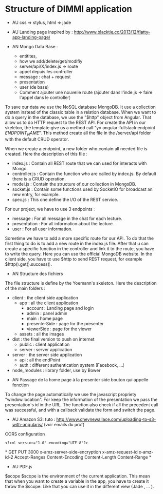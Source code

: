 Structure of DIMMI application
==============================

- AU css => stylus, html => jade

- AU Landing page inspired by : http://www.blacktie.co/2013/12/flatty-app-landing-page/

- AN Mongo Data Base : 
	* entitites, 
	* how we add/delete/get/modifiy
	* server/api/X/index.js => route
	* appel depuis les controller
	* message : chat + request
	* presentation
	* user (de base)
	* Comment ajouter une nouvelle route (ajouter dans l'inde.js => faire l'appel dans le controller)

To save our data we use the NoSQL database MongoDB. It use a collection system instead of the classic table 
in a relation database.
When we want to do a query in the database, we use the "$http" object from Angular. That allow us to do HTTP request to 
the REST API.
For create the API in our skeleton, the template give us a method call "yo angular-fullstack:endpoint $ENDPOINT_NAME$". 
This method create all the file in the /server/api folder with the default CRUD operator.

When we create a endpoint, a new folder who contain all needed file is created. Here the description of this file :
  * index.js : Contain all REST route that we can used for interacts with Mongo.
  * controller.js : Contain the function who are called by index.js. By default there is a CRUD operation.
  * model.js : Contain the structure of our collection in MongoDB.
  * socket.js : Contain some functions used by SocketIO for broadcast an new entry, for example.
  * spec.js : This one define the I/O of the REST service.
  
For our project, we have to use 3 endpoints : 
  * message : For all message in the chat for each lecture.
  * presentation : For all information about the lecture.
  * user : For all user information.
  
Sometime we have to add a more specific route for our API. To do that the first thing to do is to add a new route in
the index.js file. After that u can create a specific function in the controller and link it to the route, you have to 
write the query. Here you can use the official MongoDB website.
In the client side, you have to use $http to send REST request, for example $http().get().success().

	
- AN Structure des fichiers	

The file structure is define by the Yoemann's skeleton. Here the description of the main folders :
  * client : the client side application
    * app : all the client application
      * account : Landing page and login
      * admin : panel admin
      * main : home page
      * presenterSide : page for the presenter
      * viewerSide : page for the viewer
    * assets : all the images 
  * dist : the final version to push on internet
    * public : client application
    * server : server application
  * server : the server side application
    * api : all the endPoint 
    * auth : different authentication system (Facebook, ...)
  * node_modules : library folder, use by Bower
	
- AN Passage de la home page à la presenter side
	bouton qui appelle fonction

To change the page automatically we use the javascript propriety "window.location". For keep the information of the presentation
we pass the presentation's id in the URL. The function also check if all the precedent call was successful, and with a 
callback validate the form and switch the page.


- AU Amazon S3:
	tuto : http://www.cheynewallace.com/uploading-to-s3-with-angularjs/
	(voir emails du prof)
	
CORS configuration
	
	<?xml version="1.0" encoding="UTF-8"?>
  <CORSConfiguration xmlns="http://s3.amazonaws.com/doc/2006-03-01/">
      <CORSRule>
          <AllowedOrigin>*</AllowedOrigin>
          <AllowedMethod>GET</AllowedMethod>
          <AllowedMethod>PUT</AllowedMethod>
          <MaxAgeSeconds>3000</MaxAgeSeconds>
          <ExposeHeader>x-amz-server-side-encryption</ExposeHeader>
          <ExposeHeader>x-amz-request-id</ExposeHeader>
          <ExposeHeader>x-amz-id-2</ExposeHeader>
          <ExposeHeader>Accept-Ranges</ExposeHeader>
          <ExposeHeader>Content-Encoding</ExposeHeader>
          <ExposeHeader>Content-Length </ExposeHeader>
          <ExposeHeader>Content-Range</ExposeHeader>
          <AllowedHeader>*</AllowedHeader>
      </CORSRule>
  </CORSConfiguration>

- AU PDF.js


$scope
$scope is the environment of the current application. This mean that when you want to create a variable in the app, 
you have to create it throw the $scope. Like that you can use it in the different view (Jade , ... ).
